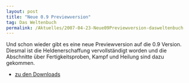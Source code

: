 ```yaml
---
layout: post
title: "Neue 0.9 Previewversion"
tag: Das Weltenbuch
permalink: /Aktuelles/2007-04-23-Neue09Previewversion-dasweltenbuch
---
```


Und schon wieder gibt es eine neue Previewversion auf die 0.9 Version. Diesmal ist die Heldenerschaffung vervollständigt worden und die Abschnitte über Fertigkeitsproben, Kampf und Heilung sind dazu gekommen.

- [zu den Downloads](https://dasweltenbuch.jcgames.de/Publikationen/)
